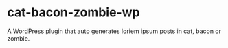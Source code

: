 cat-bacon-zombie-wp
===================

A WordPress plugin that auto generates loriem ipsum posts in cat, bacon or zombie.